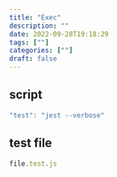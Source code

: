 ```yaml
---
title: "Exec"
description: "" 
date: 2022-09-28T19:18:29
tags: [""]
categories: [""]
draft: false
---
```


## script

```jsx
"test": "jest --verbose" 
```

## test file

```jsx
file.test.js
```
